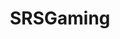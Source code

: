 ---
title: SRSGaming
crosslinks:
- KotakuInAction
- Xcom
- Unitale
- Skullgirls
- Deusex
- DotA2
- speedrun
- MarioMaker
- Games
- hyperlightdrifter
- GirlGamers
---